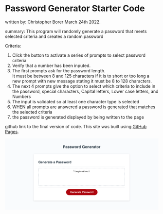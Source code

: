 # Password Generator Starter Code
written by: Christopher Borer March 24th 2022.

summary:
This program will randomly generate a password that meets selected criteria 
and creates a random password


Criteria:
1. Click the button to activate a series of prompts to select password criteria
2. Verify that a number has been inputed.
3. The first prompts ask for the password length.  
   It must be between 8 and 125 characters 
   if it is to short or too long a  new prompt with new message stating it must be 8 to 128 characters.
4. The next 4 prompts give the option to select which criteria to include in the password, 
   special characters, Capital letters, Lower case letters, and Numbers
5. The input is validated so at least one character type is selected
6. WHEN all prompts are answered a password is generated that matches the selected criteria
7. the password is generated displayed by being written to the page

github link to the final version of code.
This site was built using [GitHub Pages](https://github.com/cspower5/encrypt_your_password).

![Screen Shot of christopher portfolio](./Develop/Screen-shot-of-password.png)
